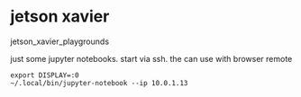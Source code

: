 # jetson xavier
jetson_xavier_playgrounds

just some jupyter notebooks. start via ssh. the can use with browser remote
```
export DISPLAY=:0
~/.local/bin/jupyter-notebook --ip 10.0.1.13
```
